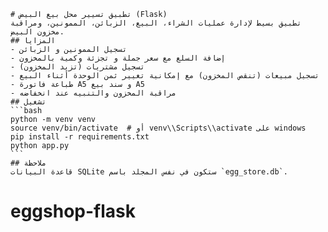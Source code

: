 
    # تطبيق تسيير محل بيع البيض (Flask)
    تطبيق بسيط لإدارة عمليات الشراء، البيع، الزبائن، الممونين، ومراقبة مخزون البيض.
    ## المزايا
    - تسجيل الممونين و الزبائن
    - إضافة السلع مع سعر جملة و تجزئة وكمية بالمخزون
    - تسجيل مشتريات (تزيد المخزون)
    - تسجيل مبيعات (تنقص المخزون) مع إمكانية تغيير ثمن الوحدة أثناء البيع
    - طباعة فاتورة A5 و سند بيع A5
    - مراقبة المخزون والتنبيه عند انخفاضه
    ## تشغيل
    ```bash
    python -m venv venv
    source venv/bin/activate  # أو venv\\Scripts\\activate على windows
    pip install -r requirements.txt
    python app.py
    ```
    ## ملاحظة
    قاعدة البيانات SQLite ستكون في نفس المجلد باسم `egg_store.db`.
# eggshop-flask
